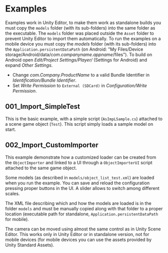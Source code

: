 # Examples

Examples work in Unity Editor, to make them work as standalone builds you must copy the `models` folder (with its sub-folders) into the same folder as the executable. The `models` folder was placed outside the `Asset` folder to prevent Unity Editor to import them automatically.
To run the examples on a mobile device you must copy the *models* folder (with its sub-folders) into the `Application.persistentDataPath` (on Android: "My Files/Device storage/Android/data/*com.companyname.appname*/files").
To build on Android open *Edit/Project Settings/Player/* (Settings for Android) and expand *Other Settings*.
* Change *com.Company.ProductName* to a valid Bundle Identifier in *Identification/Bundle Identifier*.
* Set *Write Permission* to `External (SDCard)` in *Configuration/Write Permission*.

## 001_Import_SimpleTest

This is the basic example, with a simple script (`AsImpLSample.cs`) attached to a scene game object (`Test`). This script simply loads a sample model on start.

## 002_Import_CustomImporter

This example demonstrate how a customized loader can be created from the `ObjectImporter` and linked to a UI through a `ObjectImporterUI` script attached to the same game object.

Some models (as described in `models/object_list_test.xml`) are loaded when you run the example. You can save and reload the configuration pressing proper buttons in the UI. A slider allows to switch among different scales.

The XML file describing which and how the models are loaded is in the folder `models` and must be manually copied along with that folder to a proper location (executable path for standalone, `Application.persistentDataPath` for mobile).

The camera can be moved using almost the same control as in Unity Scene Editor. This works only in Unity Editor or in standalone version, not for mobile devices (for mobile devices you can use the assets provided by Unity Standard Assets).

